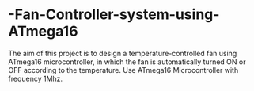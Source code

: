 # -Fan-Controller-system-using-ATmega16
The aim of this project is to design a temperature-controlled fan using ATmega16 microcontroller, in which the fan is automatically turned ON or OFF according to the  temperature. Use ATmega16 Microcontroller with frequency 1Mhz.

